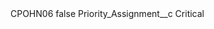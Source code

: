 <?xml version="1.0" encoding="UTF-8"?>
<CustomMetadata xmlns="http://soap.sforce.com/2006/04/metadata" xmlns:xsi="http://www.w3.org/2001/XMLSchema-instance" xmlns:xsd="http://www.w3.org/2001/XMLSchema">
    <label>CPOHN06</label>
    <protected>false</protected>
    <values>
        <field>Priority_Assignment__c</field>
        <value xsi:type="xsd:string">Critical</value>
    </values>
</CustomMetadata>
